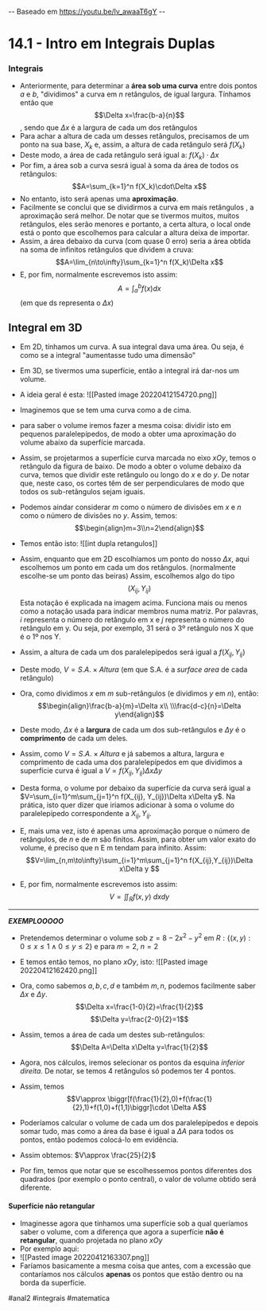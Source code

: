 -- Baseado em https://youtu.be/lv_awaaT6gY --

# 14.1 - Intro em Integrais Duplas
### Integrais
- Anteriormente, para determinar a **área sob uma curva** entre dois pontos $a$ e $b$, "dividimos" a curva em $n$ retângulos, de igual largura. Tínhamos então que
$$\Delta x=\frac{b-a}{n}$$, sendo que $\Delta x$ é a largura de cada um dos retângulos
- Para achar a altura de cada um desses retângulos, precisamos de um ponto na sua base, $X_k$ e, assim, a altura de cada retângulo será $f(X_k)$
- Deste modo, a área de cada retângulo será igual a: $f(X_k)\cdot\Delta x$
- Por fim, a área sob a curva sesrá igual à soma da área de todos os retângulos:
$$A=\sum_{k=1}^n f(X_k)\cdot\Delta x$$
- No entanto, isto será apenas uma **aproximação**.
- Facilmente se conclui que se dividirmos a curva em mais retângulos , a aproximação será melhor. De notar que se tivermos muitos, muitos retângulos, eles serão menores e portanto, a certa altura, o local onde está o ponto que escolhemos para calcular a altura deixa de importar.
- Assim, a área debaixo da curva (com quase 0 erro) seria a área obtida na soma de infinitos retângulos que dividem a cruva:
$$A=\lim_{n\to\infty}\sum_{k=1}^n f(X_k)\Delta x$$
- E, por fim, normalmente escrevemos isto assim:
$$A=\int_a^b f(x)dx$$(em que ds representa o $\Delta x$)

## Integral em 3D
- Em 2D, tínhamos um curva. A sua integral dava uma área. Ou seja, é como se a integral "aumentasse tudo uma dimensão"
- Em 3D, se tivermos uma superfície, então a integral irá dar-nos um volume.
- A ideia geral é esta:
![[Pasted image 20220412154720.png]]
- Imaginemos que se tem uma curva como a de cima.
- para saber o volume iremos fazer a mesma coisa: dividir isto em pequenos paralelepípedos, de modo a obter uma aproxímação do volume abaixo da superfície marcada.
- Assim, se projetarmos a superfície curva marcada no eixo $xOy$, temos o retângulo da figura de baixo. De modo a obter o volume debaixo da curva, temos que dividir este retângulo ou longo do $x$ e do $y$. De notar que, neste caso, os cortes têm de ser perpendiculares de modo que todos os sub-retângulos sejam iguais.
- Podemos aindar considerar $m$ como o número de divisões em $x$ e $n$ como o número de divisões no $y$. Assim, temos:
$$\begin{align}m=3\\n=2\end{align}$$
- Temos então isto:
![[int dupla retangulos]]
- Assim, enquanto que em 2D escolhíamos um ponto do nosso $\Delta x$, aqui escolhemos um ponto em cada um dos retângulos. (normalmente escolhe-se um ponto das beiras)
Assim, escolhemos algo do tipo $$(X_{ij}, Y_{ij})$$
Esta notação é explicada na imagem acima. Funciona mais ou menos como a notação usada para indicar membros numa matriz. Por palavras, $i$ representa o número do retângulo em x e $j$ representa o número do retângulo em y. Ou seja, por exemplo, $31$ será o 3º retângulo nos X que é o 1º nos Y.

- Assim, a altura de cada um dos paralelepípedos será igual a $f(X_{ij},Y_{ij})$

- Deste modo, $V=S.A.\times Altura$ (em que S.A. é a *surface area* de cada retângulo)
- Ora, como dividimos $x$ em $m$ sub-retângulos (e dividimos $y$ em $n$), então:
$$\begin{align}\frac{b-a}{m}=\Delta x\\ \\\frac{d-c}{n}=\Delta y\end{align}$$
- Deste modo, $\Delta x$ é a **largura** de cada um dos sub-retângulos e $\Delta y$ é o **comprimento** de cada um deles.
- Assim, como $V=S.A.\times Altura$ e já sabemos a altura, largura e comprimento de cada uma dos paralelepípedos em que dividimos a superfície curva é igual a $V=f(X_{ij},Y_{ij})\Delta x\Delta y$
- Desta forma, o volume por debaixo da superfície da curva será igual a $V=\sum_{i=1}^m\sum_{j=1}^n f(X_{ij}, Y_{ij})\Delta x\Delta y$. Na prática, isto quer dizer que iriamos adicionar à soma o volume do paralelepípedo correspondente a $X_{ij}, Y_{ij}$.
- E, mais uma vez, isto é apenas uma aproximação porque o número de retângulos, de $n$ e de $m$ são finitos. Assim, para obter um valor exato do volume, é preciso que n E m tendam para infinito. Assim:
$$V=\lim_{n,m\to\infty}\sum_{i=1}^m\sum_{j=1}^n f(X_{ij},Y_{ij})\Delta x\Delta y $$
- E, por fim, normalmente escrevemos isto assim:
$$V=\iint_R f(x,y)~dxdy$$

---
***EXEMPLOOOOO***
- Pretendemos determinar o volume sob $z=8-2x^2-y^2$ em $R:\{(x,y):0\leq x\leq1 \wedge 0\leq y\leq2\}$ e para $m=2,~n=2$
- E temos então temos, no plano $xOy$, isto:
![[Pasted image 20220412162420.png]]
- Ora, como sabemos $a,b,c,d$ e também $m,n$, podemos facilmente saber $\Delta x$ e $\Delta y$.
$$\Delta x=\frac{1-0}{2}=\frac{1}{2}$$
$$\Delta y=\frac{2-0}{2}=1$$
- Assim, temos a área de cada um destes sub-retângulos: $$\Delta A=\Delta x\Delta y=\frac{1}{2}$$
- Agora, nos cálculos, iremos selecionar os pontos da esquina *inferior direita*. De notar, se temos 4 retângulos só podemos ter 4 pontos.
- Assim, temos
$$V\approx \biggr[f(\frac{1}{2},0)+f(\frac{1}{2},1)+f(1,0)+f(1,1)\biggr]\cdot \Delta A$$
- Poderíamos calcular o volume de cada um dos paralelepípedos e depois somar tudo, mas como a área da base é igual a $\Delta A$ para todos os pontos, então podemos colocá-lo em evidência.
- Assim obtemos: $V\approx \frac{25}{2}$

- Por fim, temos que notar que se escolhessemos pontos diferentes dos quadrados (por exemplo o ponto central), o valor de volume obtido será diferente.

#### Superfície não retangular
- Imaginesse agora que tinhamos uma superfície sob a qual queríamos saber o volume, com a diferença que agora a superfície **não é retangular**, quando projetada no plano $xOy$
- Por exemplo aqui:
- ![[Pasted image 20220412163307.png]]
- Faríamos basicamente a mesma coisa que antes, com a excessão que contaríamos nos cálculos **apenas** os pontos que estão dentro ou na borda da superfície.

#anal2 #integrais #matematica 